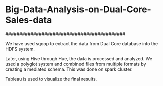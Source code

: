 # Big-Data-Analysis-on-Dual-Core-Sales-data
###########################################

We have used sqoop to extract the data from Dual Core database into the HDFS system.

Later, using Hive through Hue, the data is processed and analyzed. We used a polyglot system and combined files from multiple formats by creating a mediated schema. This was done on spark cluster. 

Tableau is used to visualize the final results.
